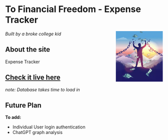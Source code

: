 # To Financial Freedom - Expense Tracker

*Built by a broke college kid* <img src="frontend/src/img/financialfreedom.png" align="right" width="150">

## About the site
Expense Tracker  

## [Check it live here](https://tofinancialfreedom.vercel.app/) 
*note: Database takes time to load in*

## Future Plan

**To add:**
- Individual User login authentication
- ChatGPT graph analysis
